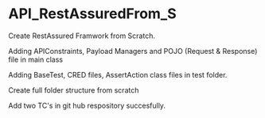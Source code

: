 # API_RestAssuredFrom_S

Create RestAssured Framwork from Scratch.

Adding APIConstraints, Payload Managers and POJO (Request & Response) file in main class

Adding BaseTest, CRED files, AssertAction class files in test folder.

Create full folder structure from scratch

Add two TC's in git hub respository succesfully.
